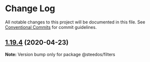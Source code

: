 # Change Log

All notable changes to this project will be documented in this file.
See [Conventional Commits](https://conventionalcommits.org) for commit guidelines.

## [1.19.4](https://github.com/steedos/steedos-core/compare/v1.19.3...v1.19.4) (2020-04-23)

**Note:** Version bump only for package @steedos/filters

